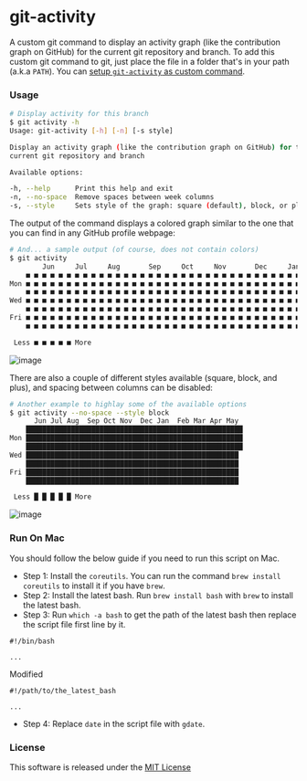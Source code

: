 # git-activity

A custom git command to display an activity graph (like the contribution graph on GitHub) for the current git repository and branch. To add this custom git command to git, just place the file in a folder that's in your path (a.k.a `PATH`). You can [setup `git-activity` as custom command](https://github.com/aaossa/git-activity/wiki/Setup-'git-activity'-as-custom-command).

### Usage

```bash
# Display activity for this branch
$ git activity -h
Usage: git-activity [-h] [-n] [-s style]

Display an activity graph (like the contribution graph on GitHub) for the
current git repository and branch

Available options:

-h, --help      Print this help and exit
-n, --no-space  Remove spaces between week columns
-s, --style     Sets style of the graph: square (default), block, or plus
```

The output of the command displays a colored graph similar to the one that you can find in any GitHub profile webpage:

```bash
# And... a sample output (of course, does not contain colors)
$ git activity
        Jun     Jul     Aug       Sep     Oct     Nov       Dec     Jan       Feb     Mar     Apr     May     
    ■ ■ ■ ■ ■ ■ ■ ■ ■ ■ ■ ■ ■ ■ ■ ■ ■ ■ ■ ■ ■ ■ ■ ■ ■ ■ ■ ■ ■ ■ ■ ■ ■ ■ ■ ■ ■ ■ ■ ■ ■ ■ ■ ■ ■ ■ ■ ■ ■ ■ ■ ■ ■ 
Mon ■ ■ ■ ■ ■ ■ ■ ■ ■ ■ ■ ■ ■ ■ ■ ■ ■ ■ ■ ■ ■ ■ ■ ■ ■ ■ ■ ■ ■ ■ ■ ■ ■ ■ ■ ■ ■ ■ ■ ■ ■ ■ ■ ■ ■ ■ ■ ■ ■ ■ ■ ■ ■
    ■ ■ ■ ■ ■ ■ ■ ■ ■ ■ ■ ■ ■ ■ ■ ■ ■ ■ ■ ■ ■ ■ ■ ■ ■ ■ ■ ■ ■ ■ ■ ■ ■ ■ ■ ■ ■ ■ ■ ■ ■ ■ ■ ■ ■ ■ ■ ■ ■ ■ ■ ■ ■ 
Wed ■ ■ ■ ■ ■ ■ ■ ■ ■ ■ ■ ■ ■ ■ ■ ■ ■ ■ ■ ■ ■ ■ ■ ■ ■ ■ ■ ■ ■ ■ ■ ■ ■ ■ ■ ■ ■ ■ ■ ■ ■ ■ ■ ■ ■ ■ ■ ■ ■ ■ ■ ■ 
    ■ ■ ■ ■ ■ ■ ■ ■ ■ ■ ■ ■ ■ ■ ■ ■ ■ ■ ■ ■ ■ ■ ■ ■ ■ ■ ■ ■ ■ ■ ■ ■ ■ ■ ■ ■ ■ ■ ■ ■ ■ ■ ■ ■ ■ ■ ■ ■ ■ ■ ■ ■
Fri ■ ■ ■ ■ ■ ■ ■ ■ ■ ■ ■ ■ ■ ■ ■ ■ ■ ■ ■ ■ ■ ■ ■ ■ ■ ■ ■ ■ ■ ■ ■ ■ ■ ■ ■ ■ ■ ■ ■ ■ ■ ■ ■ ■ ■ ■ ■ ■ ■ ■ ■ ■
    ■ ■ ■ ■ ■ ■ ■ ■ ■ ■ ■ ■ ■ ■ ■ ■ ■ ■ ■ ■ ■ ■ ■ ■ ■ ■ ■ ■ ■ ■ ■ ■ ■ ■ ■ ■ ■ ■ ■ ■ ■ ■ ■ ■ ■ ■ ■ ■ ■ ■ ■ ■

 Less ■ ■ ■ ■ ■ More
```

![image](https://user-images.githubusercontent.com/10425834/170083409-9ac54a18-8de5-4a7d-8338-375d285e5547.png)

There are also a couple of different styles available (square, block, and plus), and spacing between columns can be disabled:

```bash
# Another example to highlay some of the available options
$ git activity --no-space --style block
      Jun Jul Aug  Sep Oct Nov  Dec Jan  Feb Mar Apr May 
    █████████████████████████████████████████████████████
Mon █████████████████████████████████████████████████████
    █████████████████████████████████████████████████████
Wed ████████████████████████████████████████████████████
    ████████████████████████████████████████████████████
Fri ████████████████████████████████████████████████████
    ████████████████████████████████████████████████████

 Less █ █ █ █ █ More
```

![image](https://user-images.githubusercontent.com/10425834/170083883-6145a11f-b6d8-490e-a751-45c2d6552698.png)

### Run On Mac

You should follow the below guide if you need to run this script on Mac.

- Step 1: Install the `coreutils`. You can run the command `brew install coreutils` to install it if you have `brew`.
- Step 2: Install the latest bash. Run `brew install bash` with `brew` to install the latest bash.
- Step 3: Run `which -a bash` to get the path of the latest bash then replace the script file first line by it.
```shell
#!/bin/bash

...
```
Modified
```
#!/path/to/the_latest_bash

...
```
- Step 4: Replace `date` in the script file with `gdate`.

### License

This software is released under the [MIT License](https://opensource.org/licenses/MIT)
